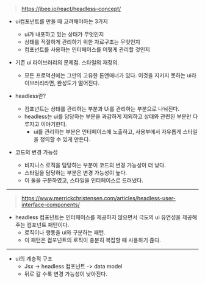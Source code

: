 > https://jbee.io/react/headless-concept/

- ui컴포넌트를 만들 때 고려해야하는 3가지 
	- ui가 내포하고 있는 상태가 무엇인지 
	- 상태를 적절하게 관리하기 위한 자료구조는 무엇인지 
	- 컴포넌트를 사용하는 인터페이스를 어떻게 관리할 것인지 

- 기존 ui 라이브러리의 문제점. 스타일의 재정의. 
	- 모든 프로덕션에는 그만의 고유한 톤앤매너가 있다. 이것을 지키지 못하는 ui라이브러리라면, 완성도가 떨어진다. 

- headless란? 
	- 컴포넌트는 상태를 관리하는 부분과 Ui를 관리하는 부분으로 나눠진다. 
	- headless는 ui를 담당하는 부분을 과감하게 제외하고 상태와 관련된 부분만 다루자고 이야기한다. 
		- ui를 관리하는 부분은 인터페이스에 노출하고, 사용부에서 자유롭게 스타일을 정의할 수 있게 만든다. 

- 코드의 변경 가능성 
	- 비지니스 로직을 담당하는 부분이 코드의 변경 가능성이 더 낮다. 
	- 스타일을 담당하는 부분은 변경 가능성이 높다. 
	- 이 둘을 구분하였고, 스타일을 인터페이스로 드러냈다. 

---

> https://www.merrickchristensen.com/articles/headless-user-interface-components/


- headless 컴포넌트는 인터페이스를 제공하지 않으면서 극도의  ui 유연성을 제공해주는 컴포넌트 패턴이다. 
	- 로직이나 행동을 ui와 구분하는 패턴. 
	- 이 패턴은 컴포넌트의 로직이 충분히 복잡할 때 사용하기 졶다. 


--- 

- ui의 계층적 구조 
	- Jsx -> headless 컴포넌트 -> data model 
	- 뒤로 갈 수록 변경 가능성이 낮아진다. 